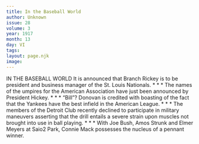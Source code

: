 ```yaml
---
title: In the Baseball World
author: Unknown
issue: 28
volume: 3
year: 1917
month: 13
day: VI
tags:
layout: page.njk
image:
---
```

IN THE BASEBALL WORLD    It is announced that Branch Rickey is to be president and business manager of the St. Louis Nationals.    * * *    The names of the umpires for the American Association have just been announced by President Hickey.    * * *    “Bill”? Donovan is credited with boasting of the fact that the Yankees have the best infield in the American League.    * * *    The members of the Detroit Club recently declined to participate in military maneuvers asserting that the drill entails a severe strain upon muscles not brought into use in ball playing.    * * *    With Joe Bush, Amos Strunk and Elmer Meyers at Saio2 Park, Connie Mack possesses the nucleus of a pennant winner.  


